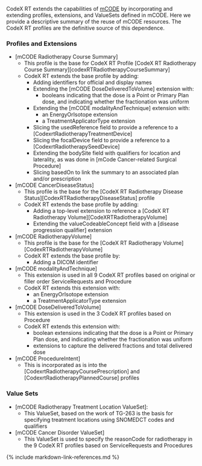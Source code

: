 CodeX RT extends the capabilities of [mCODE](https://hl7.org/fhir/us/mcode/STU3) by incorporating and extending profiles, extensions, and ValueSets defined in mCODE.
Here we provide a descriptive summary of the reuse of mCODE resources. The CodeX RT profiles are the definitive source of this dependence.

### Profiles and Extensions
* [mCODE Radiotherapy Course Summary]
  * This profile is the base for CodeX RT Profile [CodeX RT Radiotherapy Course Summary][codexRTRadiotherapyCourseSummary]
  * CodeX RT extends the base profile by adding:
    * Adding identifiers for official and display names
    * Extending the [mCODE DoseDeliveredToVolume] extension with:
      * booleans indicating that the dose is a Point or Primary Plan dose, and indicating whether the fractionation was uniform
    * Extending the [mCODE modalityAndTechnique] extension with:
      * an EnergyOrIsotope extension
      * a TreatmentApplicatorType extension
    * Slicing the usedReference field to provide a reference to a [CodexrtRadiotherapyTreatmentDevice]
    * Slicing the focalDevice field to provide a reference to a [CodexrtRadiotherapySeedDevice]
    * Extending the bodySite field with qualifiers for location and laterality, as was done in [mCode Cancer-related Surgical Procedure]
    * Slicing basedOn to link the summary to an associated plan and/or prescription
* [mCODE CancerDiseaseStatus]
  * This profile is the base for the [CodeX RT Radiotherapy Disease Status][CodexRTRadiotherapyDiseaseStatus] profile
  * CodeX RT extends the base profile by adding:
    * Adding a top-level extension to reference a [CodeX RT Radiotherapy Volume][CodeXRTRadiotherapyVolume]
    * Extending the valueCodeableConcept field with a [disease progression qualifier] extension
* [mCODE RadiotherapyVolume]
  * This profile is the base for the [CodeX RT Radiotherapy Volume][CodexRTRadiotherapyVolume]
  * CodeX RT extends the base profile by:
    * Adding a DICOM identifier
* [mCODE modalityAndTechnique]
  * This extension is used in all 9 CodeX RT profiles based on original or filler order ServiceRequests and Procedure
  * CodeX RT extends this extension with:
    * an EnergyOrIsotope extension
    * a TreatmentApplicatorType extension
* [mCODE DoseDeliveredToVolume]
  * This extension is used in the 3 CodeX RT profiles based on Procedure
  * CodeX RT extends this extension with:
    * boolean extensions indicating that the dose is a Point or Primary Plan dose, and indicating whether the fractionation was uniform
    * extensions to capture the delivered fractions and total delivered dose
* [mCODE ProcedureIntent]
  * This is incorporated as is into the [CodexrtRadiotherapyCoursePrescription] and [CodexrtRadiotherapyPlannedCourse] profiles

### Value Sets
* [mCODE Radiotherapy Treatment Location ValueSet]:
  * This ValueSet, based on the work of TG-263 is the basis for specifying treatment locations using SNOMEDCT codes and qualifiers
* [mCODE Cancer Disorder ValueSet]
  * This ValueSet is used to specify the reasonCode for radiotherapy in the 9 CodeX RT profiles based on ServiceRequests and Procedures

{% include markdown-link-references.md %}